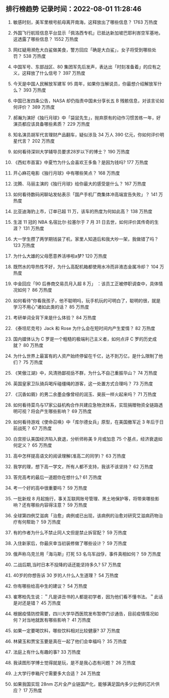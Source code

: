 
## 排行榜趋势 记录时间：2022-08-01 11:28:46
  
  1. 敏感时刻，美军里根号航母离开南海，这释放出了哪些信息？ 1763 万热度
    
  2. 外国飞行航班信息平台显示「佩洛西专机」已抵达新加坡巴耶利峇空军基地，这透露了哪些信息？ 1552 万热度
    
  3. 网红疑用濒危大白鲨做美食，警方回应「确是大白鲨」，女子将受到哪些处罚？ 538 万热度
    
  4. 中国军号、东部战区、80 集团军先后发声，表达出「时刻准备着」的应有之义，这释放了什么信号？ 397 万热度
    
  5. 今天是中国人民解放军建军 95 周年，如果你当解说员，你最想介绍解放军什么？ 393 万热度
    
  6. 中国已发四条公告，NASA 却仍指责中国未分享长五 B 残骸信息，对该言论如何评价？ 389 万热度
    
  7. 郝瀚为演好《独行月球》中「袋鼠先生」，抛弃原有的动作习惯苦练一年，好演员都应该具备哪些素质？ 229 万热度
    
  8. 知名演员胡军代言理财产品翻车，疑似涉及 34 万人 390 亿元，你如何评价明星代言？ 202 万热度
    
  9. 如何看待深圳大学辅导员要求28岁以下的博士？ 190 万热度
    
  10. 《西虹市首富》中夏竹为什么会喜欢王多鱼？是因为钱吗? 177 万热度
    
  11. 开心麻花电影《独行月球》中有哪些笑点？ 168 万热度
    
  12. 沈腾、马丽主演的《独行月球》给你最大的感受是什么？ 167 万热度
    
  13. 如何看待数码闲聊站发帖表示「国产手机厂商集体冲高端宣告失败」？ 141 万热度
    
  14. 比亚迪海豹上市，订单已超 11 万，该车的热度为何如此高？ 138 万热度
    
  15. 生涯 11 冠的 NBA 名宿比尔·拉塞尔于 7 月 31 日去世，如何评价其传奇的生涯？ 131 万热度
    
  16. 大一学生攒了两学期钱装了机，家里人知道后和我大吵一架，我做错了吗？ 123 万热度
    
  17. 为什么大雄的父母愿意养活哆啦a梦? 120 万热度
    
  18. 既然水的导热性不好，为什么高配机箱都使用水冷而非液态金属冷却？ 104 万热度
    
  19. 中金回应「90 后券商交易员月入超 8 万」 ：该员工正被停职调查中，具体情况如何？ 86 万热度
    
  20. 如何看待“你看我孩子，他不聪明吗，玩手机玩的可明白了，聪明的很，就是学习不用心”诸如此类的话？ 85 万热度
    
  21. 考研单词全背下来是什么体验？ 84 万热度
    
  22. 《泰坦尼克号》Jack 和 Rose 为什么会在短时间内产生爱情？ 82 万热度
    
  23. 国内媒体认为 C 罗是一个粗糙的极端利己主义者，如何点评 C 罗的历史成就？ 80 万热度
    
  24. 为什么世界上最富有的人资产始终停留在千亿，达不到万亿，是什么限制了他们？ 75 万热度
    
  25. 《笑傲江湖》中，风清扬鄙视岳不群，为什么不自己重振华山？ 74 万热度
    
  26. 英国皇家卫队骑兵喝斥碰缰绳的游客，这一处置方式合理吗？ 73 万热度
    
  27. 《沉香如屑》的男二余墨会像曾经的润玉、昊辰一样火起来吗？ 71 万热度
    
  28. 如何看待菜鸟与17家公益机构合作共建应急物流体系，实现捐赠物资全链路透明可视？将会产生哪些影响？ 69 万热度
    
  29. 如何看待游戏《使命召唤》中「库尔德女兵」原型，在美国撤军近 3 年后于日前战死？ 67 万热度
    
  30. 白宫拒认美国经济陷入衰退，分析师称美 9 月或加息 75 个基点，经济衰退如何定义？ 65 万热度
    
  31. 高中怎样提高语文的阅读理解(准高二的同学)？ 63 万热度
    
  32. 我学的理，想下高一学文，所有人都不支持，我该不该坚持？ 62 万热度
    
  33. 答完高考的最后一道题你在想什么? 61 万热度
    
  34. 考一个好的高中很重要吗？ 59 万热度
    
  35. 一批新规 8 月起施行，事关互联网账号管理、黑土地保护等，将带来哪些影响？还有哪些内容得注意？ 59 万热度
    
  36. 全球第四例艾滋病「治愈」病例或已出现，该病例的治愈对研究艾滋病药物治疗有何帮助？ 59 万热度
    
  37. 有的作者为什么不禁止同人文但是禁止拆官配？ 59 万热度
    
  38. 入住新家后，你最庆幸当初装修做了哪些设计？ 59 万热度
    
  39. 俄声称乌克兰用「海马斯」打死 53 名乌军战俘，事件真相如何？ 59 万热度
    
  40. 二战后期,当时日本不投降的话还能坚持多久? 57 万热度
    
  41. 40岁的你想告诉 30 岁的人什么人生道理？ 54 万热度
    
  42. 你有哪些给高中生的建议？ 54 万热度
    
  43. 崔寒柏先生说：＂凡是讲丑书的人都是初学者，因为他们看不懂书法。＂此话是对还是错？ 45 万热度
    
  44. 根据疫情防控需要，四川大学华西医院发布暂停门诊通告，目前疫情情况如何？对当地就医有哪些影响？ 41 万热度
    
  45. 如果一定要喝饮料，哪些饮料相对比较健康? 37 万热度
    
  46. 林黛玉和贾宝玉要是真在一起了他们会幸福吗？ 35 万热度
    
  47. 法庭上有什么有趣的事? 33 万热度
    
  48. 我读图形学博士觉得就是玩，是不是我心态有问题？ 26 万热度
    
  49. 上大学行李箱尺寸需要多大合适？ 24 万热度
    
  50. 如果我国实现 28nm 芯片全产业链国产化，能够满足国内多少比例的芯片供应？ 17 万热度
    